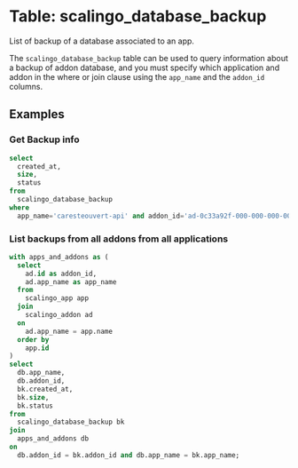 # Table: scalingo_database_backup

List of backup of a database associated to an app.

The `scalingo_database_backup` table can be used to query information about a backup of addon database, and you must specify which application and addon in the where or join clause using the `app_name` and the `addon_id` columns.

## Examples

### Get Backup info

```sql
select
  created_at,
  size,
  status
from
  scalingo_database_backup
where
  app_name='caresteouvert-api' and addon_id='ad-0c33a92f-000-000-000-0000000';
```

### List backups from all addons from all applications

```sql
with apps_and_addons as (
  select
    ad.id as addon_id,
    ad.app_name as app_name
  from
    scalingo_app app
  join
    scalingo_addon ad
  on
    ad.app_name = app.name
  order by
    app.id
)
select
  db.app_name,
  db.addon_id,
  bk.created_at,
  bk.size,
  bk.status
from
  scalingo_database_backup bk
join
  apps_and_addons db
on
  db.addon_id = bk.addon_id and db.app_name = bk.app_name;
```
